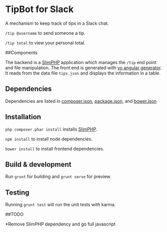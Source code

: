 # TipBot for Slack

A mechanism to keep track of tips in a Slack chat.

`/tip @username` to send someone a tip.

`/tip total` to view your personal total.

##Components

The backend is a [SlimPHP](https://github.com/slimphp/Slim) application which manages the `/tip` end point and file manipulation. The front end is generated with [yo angular generator](https://github.com/yeoman/generator-angular). It reads from the data file `tips.json` and displays the information in a table.

## Dependencies

Dependencies are listed in [composer.json](https://github.com/alexmj212/tipbot/blob/master/composer.json), [package.json](https://github.com/alexmj212/tipbot/blob/master/package.json), and [bower.json](https://github.com/alexmj212/tipbot/blob/master/bower.json)

## Installation

`php composer.phar install` installs [SlimPHP](https://github.com/slimphp/Slim).

`npm install` to install node dependencies.

`bower install` to install frontend dependencies.

## Build & development

Run `grunt` for building and `grunt serve` for preview.

## Testing

Running `grunt test` will run the unit tests with karma.

##TODO

*Remove SlimPHP dependency and go full javascript
